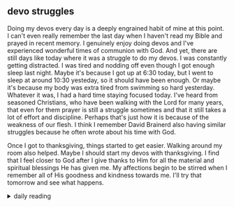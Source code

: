 ## devo struggles

Doing my devos every day is a deeply engrained habit of mine at this point. I can't even really remember the last day when I haven't read my Bible and prayed in recent memory. I genuinely enjoy doing devos and I've experienced wonderful times of communion with God. And yet, there are still days like today where it was a struggle to do my devos. I was constantly getting distracted. I was tired and nodding off even though I got enough sleep last night. Maybe it's because I got up at 6:30 today, but I went to sleep at around 10:30 yesteday, so it should have been enough. Or maybe it's because my body was extra tired from swimming so hard yesterday. Whatever it was, I had a hard time staying focused today. I've heard from seasoned Christians, who have been walking with the Lord for many years, that even for them prayer is still a struggle sometimes and that it still takes a lot of effort and discipline. Perhaps that's just how it is because of the weakness of our flesh. I think I remember David Brainerd also having similar struggles because he often wrote about his time with God.

Once I got to thanksgiving, things started to get easier. Walking around my room also helped. Maybe I should start my devos with thanksgiving. I find that I feel closer to God after I give thanks to Him for all the material and spiritual blessings He has given me. My affections begin to be stirred when I remember all of His goodness and kindness towards me. I'll try that tomorrow and see what happens.

<details markdown="1">
<summary>daily reading</summary>

| Dec. 10, 2024 |
| :-------------: |
| [Deut. 15; Ps. 102; Isa. 42; Rev. 12](https://blog.swang.cloud/2024/12/03/Bible-year-1.html) |
| [WCF 14; WLC 91-98; WSC 49-52](https://blog.swang.cloud/2024/11/27/westminster-month-1.html) |
| [The Nicene Creed](https://threeforms.org/the-nicene-creed/) |

</details>